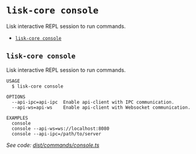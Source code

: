`lisk-core console`
===================

Lisk interactive REPL session to run commands.

* [`lisk-core console`](#lisk-core-console)

## `lisk-core console`

Lisk interactive REPL session to run commands.

```
USAGE
  $ lisk-core console

OPTIONS
  --api-ipc=api-ipc  Enable api-client with IPC communication.
  --api-ws=api-ws    Enable api-client with Websocket communication.

EXAMPLES
  console
  console --api-ws=ws://localhost:8080
  console --api-ipc=/path/to/server
```

_See code: [dist/commands/console.ts](https://github.com/LiskHQ/lisk-core/blob/v4.0.0-rc.3/dist/commands/console.ts)_
